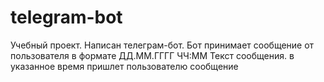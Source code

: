 # telegram-bot
Учебный проект. Написан телеграм-бот.
Бот принимает сообщение от пользователя в формате ДД.ММ.ГГГГ ЧЧ:ММ Текст сообщения. в указанное время пришлет пользователю сообщение
